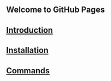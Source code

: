 ## Welcome to GitHub Pages

## [Introduction](introductions.md)
## [Installation](installation.md)
## [Commands](commands.md)
